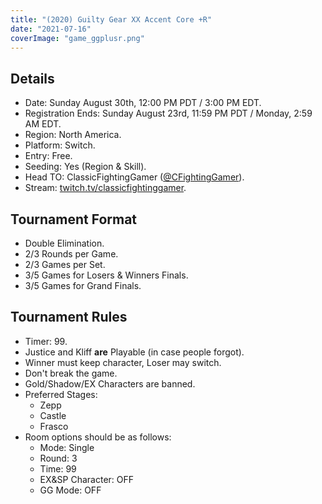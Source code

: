 ```yaml
---
title: "(2020) Guilty Gear XX Accent Core +R"
date: "2021-07-16"
coverImage: "game_ggplusr.png"
---
```


## Details

- Date: Sunday August 30th, 12:00 PM PDT / 3:00 PM EDT.
- Registration Ends: Sunday August 23rd, 11:59 PM PDT / Monday, 2:59 AM EDT.
- Region: North America.
- Platform: Switch.
- Entry: Free.
- Seeding: Yes (Region & Skill).
- Head TO: ClassicFightingGamer ([@CFightingGamer](https://twitter.com/CFightingGamer)).
- Stream: [twitch.tv/classicfightinggamer](https://www.twitch.tv/classicfightinggamer).

## Tournament Format

- Double Elimination.
- 2/3 Rounds per Game.
- 2/3 Games per Set.
- 3/5 Games for Losers & Winners Finals.
- 3/5 Games for Grand Finals.

## Tournament Rules

- Timer: 99.
- Justice and Kliff **are** Playable (in case people forgot).
- Winner must keep character, Loser may switch.
- Don't break the game.
- Gold/Shadow/EX Characters are banned.
- Preferred Stages:
    - Zepp
    - Castle
    - Frasco
- Room options should be as follows:
    - Mode: Single
    - Round: 3
    - Time: 99
    - EX&SP Character: OFF
    - GG Mode: OFF
